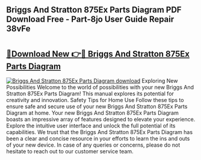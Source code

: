 ## Briggs And Stratton 875Ex Parts Diagram PDF Download Free - Part-8jo User Guide Repair 38vFe

# <h2><a href="http://dfihov.blite.top/?on=Briggs+And+Stratton+875Ex+Parts+Diagram">🔗Download New 👉🔴 Briggs And Stratton 875Ex Parts Diagram</a></h2>

[![Briggs And Stratton 875Ex Parts Diagram download](https://i.imgur.com/lujVjoI.png)](http://dfihov.blite.top/?on=Briggs+And+Stratton+875Ex+Parts+Diagram)
Exploring New Possibilities Welcome to the world of possibilities with your new Briggs And Stratton 875Ex Parts Diagram! This manual explores its potential for creativity and innovation. Safety Tips for Home Use Follow these tips to ensure safe and secure use of your new Briggs And Stratton 875Ex Parts Diagram at home. Your new Briggs And Stratton 875Ex Parts Diagram boasts an impressive array of features designed to elevate your experience. Explore the intuitive user interface and unlock the full potential of its capabilities. We trust that the Briggs And Stratton 875Ex Parts Diagram has been a clear and concise resource in your efforts to learn the ins and outs of your new device. In case of any queries or concerns, please do not hesitate to reach out to our customer service team.
